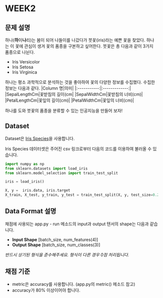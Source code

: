 # WEEK2

## 문제 설명
하나(**하**이**나**리)는 봄이 되어 나들이를 나갔다가 붓꽃(iris)라는 예쁜 꽃을 찾았다. 하나는 이 꽃에 관심이 생겨 꽃의 품종을 구본하고 싶어한다. 붓꽃은 총 다음과 같이 3가지 품종으로 나뉜다.  
- Iris Versicolor
- Iris Setosa
- Iris Virginica

하나는 평소 과학적으로 분석하는 것을 좋아하여 꽃의 다양한 정보를 수집했다. 수집한 정보는 다음과 같다. 
|Column 명|의미|
|:-----------:|:-------------:|
|SepalLengthCm|꽃받침의 길이(cm|
|SepalWidthCm|꽃받침의 너비(cm)|
|PetalLengthCm|꽃잎의 길이(cm)|
|PetalWidthCm|꽃잎의 너비(cm)|

하나를 도와 붓꽃의 품종을 분류할 수 있는 인공지능을 만들어 보자!

## Dataset
Dataset은 [Iris Species](https://www.kaggle.com/uciml/iris)을 사용합니다.  

Iris Species 데이터셋은 주어진 csv 링크로부터 다음의 코드를 이용하여 불러올 수 있습니다.

```python
import numpy as np
from sklearn.datasets import load_iris
from sklearn.model_selection import train_test_split

iris = load_iris()

X, y =  iris.data, iris.target
X_train, X_test, y_train, y_test = train_test_split(X, y, test_size=0.2, random_state=42)
```

## Data Format 설명
채점에 사용되는 app.py - run 메소드의 input과 output 텐서의 shape는 다음과 같습니다.
- **Input Shape** [batch_size, num_features(4)]
- **Output Shape** [batch_size, num_classes(3)]

*반드시 상기된 형식을 준수해주세요. 형식이 다른 경우 0점 처리됩니다.*

## 채점 기준
- metric은 accuracy를 사용합니다. (app.py의 metric() 메소드 참고)
- accuracy가 80% 이상이어야 합니다.
